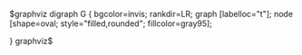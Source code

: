 
$graphviz
digraph G {
  bgcolor=invis;
  rankdir=LR;
  graph [labelloc="t"];
  node [shape=oval; style="filled,rounded"; fillcolor=gray95];

}
graphviz$
